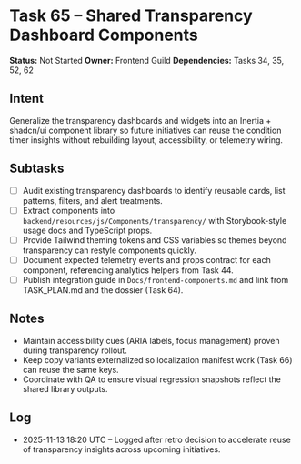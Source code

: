 # Task 65 – Shared Transparency Dashboard Components

**Status:** Not Started
**Owner:** Frontend Guild
**Dependencies:** Tasks 34, 35, 52, 62

## Intent
Generalize the transparency dashboards and widgets into an Inertia + shadcn/ui component library so future initiatives can reuse the condition timer insights without rebuilding layout, accessibility, or telemetry wiring.

## Subtasks
- [ ] Audit existing transparency dashboards to identify reusable cards, list patterns, filters, and alert treatments.
- [ ] Extract components into `backend/resources/js/Components/transparency/` with Storybook-style usage docs and TypeScript props.
- [ ] Provide Tailwind theming tokens and CSS variables so themes beyond transparency can restyle components quickly.
- [ ] Document expected telemetry events and props contract for each component, referencing analytics helpers from Task 44.
- [ ] Publish integration guide in `Docs/frontend-components.md` and link from TASK_PLAN.md and the dossier (Task 64).

## Notes
- Maintain accessibility cues (ARIA labels, focus management) proven during transparency rollout.
- Keep copy variants externalized so localization manifest work (Task 66) can reuse the same keys.
- Coordinate with QA to ensure visual regression snapshots reflect the shared library outputs.

## Log
- 2025-11-13 18:20 UTC – Logged after retro decision to accelerate reuse of transparency insights across upcoming initiatives.
